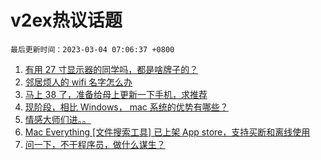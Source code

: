 # v2ex热议话题

`最后更新时间：2023-03-04 07:06:37 +0800`

1. [有用 27 寸显示器的同学吗，都是啥牌子的？](https://www.v2ex.com/t/920719)
1. [邻居烦人的 wifi 名字怎么办](https://www.v2ex.com/t/920715)
1. [马上 38 了，准备给母上更新一下手机，求推荐](https://www.v2ex.com/t/920702)
1. [现阶段，相比 Windows， mac 系统的优势有哪些？](https://www.v2ex.com/t/920796)
1. [情感大师们进。。](https://www.v2ex.com/t/920725)
1. [Mac Everything [文件搜索工具] 已上架 App store，支持买断和离线使用](https://www.v2ex.com/t/920712)
1. [问一下，不干程序员，做什么谋生？](https://www.v2ex.com/t/920718)

